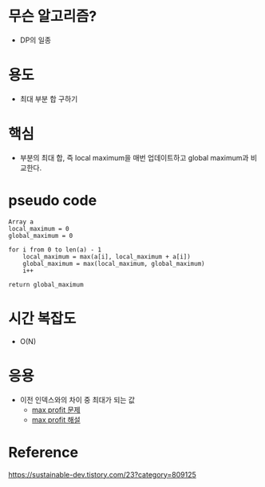 # 무슨 알고리즘?
- DP의 일종

# 용도
- 최대 부분 합 구하기

# 핵심
- 부분의 최대 합, 즉 local maximum을 매번 업데이트하고 global maximum과 비교한다.

# pseudo code
```
Array a
local_maximum = 0
global_maximum = 0

for i from 0 to len(a) - 1
    local_maximum = max(a[i], local_maximum + a[i])
    global_maximum = max(local_maximum, global_maximum)
    i++

return global_maximum
```

# 시간 복잡도
- O(N)

# 응용
- 이전 인덱스와의 차이 중 최대가 되는 값
    - [max profit 문제](https://app.codility.com/programmers/lessons/9-maximum_slice_problem/max_profit/)
    - [max profit 해설](https://sustainable-dev.tistory.com/22)

# Reference
https://sustainable-dev.tistory.com/23?category=809125